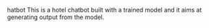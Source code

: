 hatbot
This is a  hotel chatbot built with a trained model and it aims at generating output from the model.

